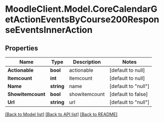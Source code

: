 # MoodleClient.Model.CoreCalendarGetActionEventsByCourse200ResponseEventsInnerAction

## Properties

Name | Type | Description | Notes
------------ | ------------- | ------------- | -------------
**Actionable** | **bool** | actionable | [default to null]
**Itemcount** | **int** | itemcount | [default to null]
**Name** | **string** | name | [default to "null"]
**Showitemcount** | **bool** | showitemcount | [default to false]
**Url** | **string** | url | [default to "null"]

[[Back to Model list]](../README.md#documentation-for-models) [[Back to API list]](../README.md#documentation-for-api-endpoints) [[Back to README]](../README.md)

